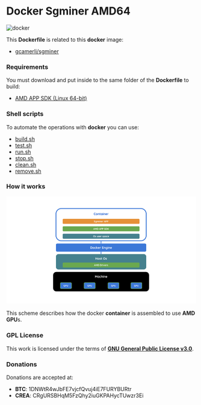 # **Docker Sgminer AMD64**

![docker](https://blog.docker.com/media/2015/09/animals-august2015.png)

This **Dockerfile** is related to this **docker** image:

+ [gcamerli/sgminer](https://hub.docker.com/r/gcamerli/sgminer/)

### **Requirements**

You must download and put inside to the same folder of the **Dockerfile** to build:

+ [AMD APP SDK (Linux 64-bit)](http://developer.amd.com/amd-accelerated-parallel-processing-app-sdk/)

### **Shell scripts**

To automate the operations with **docker** you can use:

+ [build.sh](script/build.sh)
+ [test.sh](script/test.sh)
+ [run.sh](script/run.sh)
+ [stop.sh](script/stop.sh)
+ [clean.sh](script/clean.sh)
+ [remove.sh](script/remove.sh)

### **How it works**

![sgminer_container](img/docker_sgminer.png)

This scheme describes how the docker **container** is assembled to use **AMD GPU**s.

### **GPL License**

This work is licensed under the terms of **[GNU General Public License v3.0](https://www.gnu.org/licenses/gpl.html)**.

### **Donations**

Donations are accepted at:

+ **BTC**: 1DNWtR4wJbFE7vjcfQvuj4iE7FURYBURtr
+ **CREA**: CRgURSBHqM5FzQhy2iuGKPAHycTUwzr3Ei
